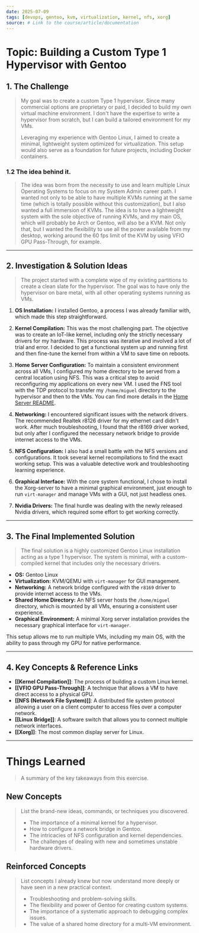 ```yaml
---
date: 2025-07-09
tags: [devops, gentoo, kvm, virtualization, kernel, nfs, xorg]
source: # Link to the course/article/documentation
---
```


# Topic: Building a Custom Type 1 Hypervisor with Gentoo

## 1. The Challenge
> My goal was to create a custom Type 1 hypervisor. Since many commercial options are proprietary or paid, I decided to build my own virtual machine environment. I don't have the expertise to write a hypervisor from scratch, but I can build a tailored environment for my VMs.
>
> Leveraging my experience with Gentoo Linux, I aimed to create a minimal, lightweight system optimized for virtualization. This setup would also serve as a foundation for future projects, including Docker containers.

### 1.2 The idea behind it.
> The idea was born from the necessity to use and learn multiple Linux Operating Systems to focus on my System Admin career path.
> I wanted not only to be able to have multiple KVMs running at the same time (which is totally possible without this customization), but I also wanted a full immersion of KVMs. The idea is to have a lightweight system with the sole objective of running KVMs, and my main OS, which will probably be Arch or Gentoo, will also be a KVM. Not only that, but I wanted the flexibility to use all the power available from my desktop, working around the 60 fps limit of the KVM by using VFIO GPU Pass-Through, for example.

---

## 2. Investigation & Solution Ideas

> The project started with a complete wipe of my existing partitions to create a clean slate for the hypervisor. The goal was to have only the hypervisor on bare metal, with all other operating systems running as VMs.

1.  **OS Installation:** I installed Gentoo, a process I was already familiar with, which made this step straightforward.

2.  **Kernel Compilation:** This was the most challenging part. The objective was to create an IoT-like kernel, including only the strictly necessary drivers for my hardware. This process was iterative and involved a lot of trial and error. I decided to get a functional system up and running first and then fine-tune the kernel from within a VM to save time on reboots.

3.  **Home Server Configuration:** To maintain a consistent environment across all VMs, I configured my home directory to be served from a central location using NFS. This was a critical step to avoid reconfiguring my applications on every new VM. I used the FNS tool with the TDP protocol to transfer my `/home/miguel` directory to the hypervisor and then to the VMs. You can find more details in the [Home Server README](https://github.com/your-username/your-repo/blob/main/Home_Server/README.md).

4.  **Networking:** I encountered significant issues with the network drivers. The recommended Realtek r8126 driver for my ethernet card didn't work. After much troubleshooting, I found that the r8169 driver worked, but only after I configured the necessary network bridge to provide internet access to the VMs.

5.  **NFS Configuration:** I also had a small battle with the NFS versions and configurations. It took several kernel recompilations to find the exact working setup. This was a valuable detective work and troubleshooting learning experience.

6.  **Graphical Interface:** With the core system functional, I chose to install the Xorg-server to have a minimal graphical environment, just enough to run `virt-manager` and manage VMs with a GUI, not just headless ones.

7.  **Nvidia Drivers:** The final hurdle was dealing with the newly released Nvidia drivers, which required some effort to get working correctly.

---

## 3. The Final Implemented Solution

> The final solution is a highly customized Gentoo Linux installation acting as a type 1 hypervisor. The system is minimal, with a custom-compiled kernel that includes only the necessary drivers.

- **OS:** Gentoo Linux
- **Virtualization:** KVM/QEMU with `virt-manager` for GUI management.
- **Networking:** A network bridge configured with the `r8169` driver to provide internet access to the VMs.
- **Shared Home Directory:** An NFS server hosts the `/home/miguel` directory, which is mounted by all VMs, ensuring a consistent user experience.
- **Graphical Environment:** A minimal Xorg server installation provides the necessary graphical interface for `virt-manager`.

This setup allows me to run multiple VMs, including my main OS, with the ability to pass through my GPU for native performance.

---

## 4. Key Concepts & Reference Links

* **[[Kernel Compilation]]**: The process of building a custom Linux kernel.
* **[[VFIO GPU Pass-Through]]**: A technique that allows a VM to have direct access to a physical GPU.
* **[[NFS (Network File System)]]**: A distributed file system protocol allowing a user on a client computer to access files over a computer network.
* **[[Linux Bridge]]**: A software switch that allows you to connect multiple network interfaces.
* **[[Xorg]]**: The most common display server for Linux.

---
# Things Learned
> A summary of the key takeaways from this exercise.

## New Concepts
> List the brand-new ideas, commands, or techniques you discovered.
>
> - The importance of a minimal kernel for a hypervisor.
> - How to configure a network bridge in Gentoo.
> - The intricacies of NFS configuration and kernel dependencies.
> - The challenges of dealing with new and sometimes unstable hardware drivers.

## Reinforced Concepts
> List concepts I already knew but now understand more deeply or have seen in a new practical context.
>
> - Troubleshooting and problem-solving skills.
> - The flexibility and power of Gentoo for creating custom systems.
> - The importance of a systematic approach to debugging complex issues.
> - The value of a shared home directory for a multi-VM environment.